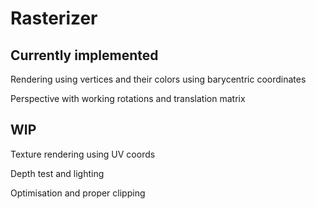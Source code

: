 # Rasterizer

## Currently implemented

Rendering using vertices and their colors using barycentric coordinates

Perspective with working rotations and translation matrix

## WIP

Texture rendering using UV coords

Depth test and lighting

Optimisation and proper clipping
